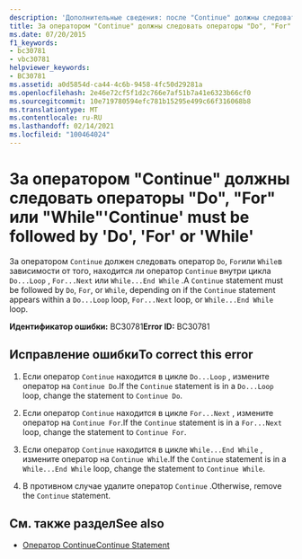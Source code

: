 ```yaml
---
description: 'Дополнительные сведения: после "Continue" должны следовать "Do", "for" или "while"'
title: За оператором "Continue" должны следовать операторы "Do", "For" или "While"
ms.date: 07/20/2015
f1_keywords:
- bc30781
- vbc30781
helpviewer_keywords:
- BC30781
ms.assetid: a0d5854d-ca44-4c6b-9458-4fc50d29281a
ms.openlocfilehash: 2e46e72cf5f1d2c766e7af51b7a41e6323b66cf0
ms.sourcegitcommit: 10e719780594efc781b15295e499c66f316068b8
ms.translationtype: MT
ms.contentlocale: ru-RU
ms.lasthandoff: 02/14/2021
ms.locfileid: "100464024"
---
```

# <a name="continue-must-be-followed-by-do-for-or-while"></a><span data-ttu-id="ce286-103">За оператором "Continue" должны следовать операторы "Do", "For" или "While"</span><span class="sxs-lookup"><span data-stu-id="ce286-103">'Continue' must be followed by 'Do', 'For' or 'While'</span></span>

<span data-ttu-id="ce286-104">За оператором `Continue` должен следовать оператор `Do`, `For`или `While`в зависимости от того, находится ли оператор `Continue` внутри цикла `Do...Loop` , `For...Next` или `While...End While` .</span><span class="sxs-lookup"><span data-stu-id="ce286-104">A `Continue` statement must be followed by `Do`, `For`, or `While`, depending on if the `Continue` statement appears within a `Do...Loop` loop, `For...Next` loop, or `While...End While` loop.</span></span>  
  
 <span data-ttu-id="ce286-105">**Идентификатор ошибки:** BC30781</span><span class="sxs-lookup"><span data-stu-id="ce286-105">**Error ID:** BC30781</span></span>  
  
## <a name="to-correct-this-error"></a><span data-ttu-id="ce286-106">Исправление ошибки</span><span class="sxs-lookup"><span data-stu-id="ce286-106">To correct this error</span></span>  
  
1. <span data-ttu-id="ce286-107">Если оператор `Continue` находится в цикле `Do...Loop` , измените оператор на `Continue Do`.</span><span class="sxs-lookup"><span data-stu-id="ce286-107">If the `Continue` statement is in a `Do...Loop` loop, change the statement to `Continue Do`.</span></span>  
  
2. <span data-ttu-id="ce286-108">Если оператор `Continue` находится в цикле `For...Next` , измените оператор на `Continue For`.</span><span class="sxs-lookup"><span data-stu-id="ce286-108">If the `Continue` statement is in a `For...Next` loop, change the statement to `Continue For`.</span></span>  
  
3. <span data-ttu-id="ce286-109">Если оператор `Continue` находится в цикле `While...End While` , измените оператор на `Continue While`.</span><span class="sxs-lookup"><span data-stu-id="ce286-109">If the `Continue` statement is in a `While...End While` loop, change the statement to `Continue While`.</span></span>  
  
4. <span data-ttu-id="ce286-110">В противном случае удалите оператор `Continue` .</span><span class="sxs-lookup"><span data-stu-id="ce286-110">Otherwise, remove the `Continue` statement.</span></span>  
  
## <a name="see-also"></a><span data-ttu-id="ce286-111">См. также раздел</span><span class="sxs-lookup"><span data-stu-id="ce286-111">See also</span></span>

- [<span data-ttu-id="ce286-112">Оператор Continue</span><span class="sxs-lookup"><span data-stu-id="ce286-112">Continue Statement</span></span>](../language-reference/statements/continue-statement.md)

